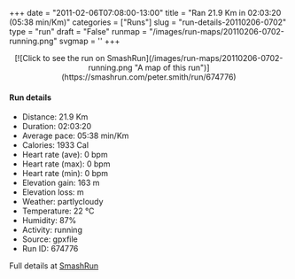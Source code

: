 +++
date = "2011-02-06T07:08:00-13:00"
title = "Ran 21.9 Km in 02:03:20 (05:38 min/Km)"
categories = ["Runs"]
slug = "run-details-20110206-0702"
type = "run"
draft = "False"
runmap = "/images/run-maps/20110206-0702-running.png"
svgmap = '<polyline points="96 24, 97 24, 97 27, 96 29, 94 29, 92 29, 88 31, 84 31, 76 26, 76 25, 73 17, 72 13, 71 11, 66 7, 60 8, 56 8, 52 12, 49 13, 49 14, 46 15, 45 16, 41 16, 39 18, 33 19, 29 21, 32 25, 30 26, 29 26, 30 27, 29 28, 20 33, 13 36, 11 35, 7 29, 5 27, 6 22, 6 19, 6 20, 6 22, 5 26, 3 31, 3 32, 15 48, 16 51, 10 53, 8 55, 4 62, 0 75, 1 92, 2 92, 7 90, 16 81, 17 79, 22 75, 23 72, 25 72, 28 69, 32 68, 38 66, 42 65, 45 63, 48 65, 52 70, 54 71, 77 76, 87 46, 88 44, 91 44, 94 42, 98 41, 100 38">'
+++



<!--more-->

<center>
[![Click to see the run on SmashRun](/images/run-maps/20110206-0702-running.png "A map of this run")](https://smashrun.com/peter.smith/run/674776)
</center>

#### Run details

* Distance: 21.9 Km
* Duration: 02:03:20
* Average pace: 05:38 min/Km
* Calories: 1933 Cal
* Heart rate (ave): 0 bpm
* Heart rate (max): 0 bpm
* Heart rate (min): 0 bpm
* Elevation gain: 163 m
* Elevation loss:  m
* Weather: partlycloudy
* Temperature: 22 &deg;C
* Humidity: 87%
* Activity: running
* Source: gpxfile
* Run ID: 674776

Full details at [SmashRun](https://smashrun.com/peter.smith/run/674776)